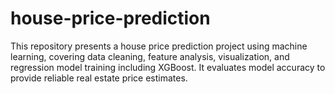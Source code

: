 # house-price-prediction
This repository presents a house price prediction project using machine learning, covering data cleaning, feature analysis, visualization, and regression model training including XGBoost. It evaluates model accuracy to provide reliable real estate price estimates.
